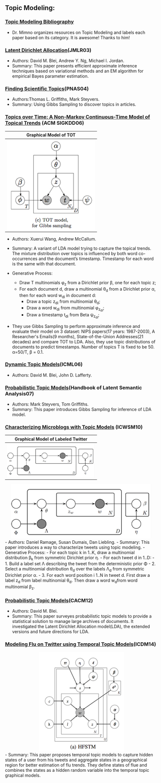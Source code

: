 ## Topic Modeling:

### [Topic Modeling Bibliography](http://mimno.infosci.cornell.edu/topics.html)
- Dr. Mimno organizes resources on Topic Modeling and labels each paper based on its category. It is awesome! Thanks to him!

### [Latent Dirichlet Allocation](http://www.cs.princeton.edu/~blei/papers/BleiNgJordan2003.pdf)(JMLR03)
- Authors: David M. Blei, Andrew Y. Ng, Michael I. Jordan.
- Summary: This paper presents efficient approximate inference techniques based on variational methods and an EM algorithm for empirical Bayes parameter estimation.

### [Finding Scientific Topics](http://psiexp.ss.uci.edu/research/papers/sciencetopics.pdf)(PNAS04)
- Authors:Thomas L. Griffiths, Mark Steyvers.
- Summary: Using Gibbs Sampling to discover topics in articles.

### [Topics over Time: A Non-Markov Continuous-Time Model of Topical Trends](tot-kdd06.pdf) (ACM SIGKDD06) <br/>
| Graphical Model of TOT |
|:---:|
| <a href="totkdd06.jpg"><img width=290 src="totkdd06.jpg" alt=""></a> |

<!--<div align="center"><img src="totkdd06.jpg" align="middle"/></div>-->
- Authors: Xuerui Wang, Andrew McCallum.
- Summary: A variant of LDA model trying to capture the topical trends. The mixture distribution over topics is influenced by both word co-occurrences and the document’s timestamp. Timestamp for each word is the same with that document. 
- Generative Process: 
  - Draw T multinomials &phi;<sub>z</sub> from a Dirichlet prior &beta;, one for each topic z;
  - For each document d, draw a multinomial &theta;<sub>d</sub> from a Dirichlet prior &alpha;, then for each word w<sub>di</sub> in document d:
    - Draw a topic z<sub>di</sub> from multinomial &theta;<sub>d</sub>;
    - Draw a word w<sub>di</sub> from multinomial &phi;<sub>z<sub>di</sub></sub>;
    - Draw a timestamp t<sub>di</sub> from Beta &psi;<sub>z<sub>di</sub></sub>;

- They use Gibbs Sampling to perform approximate inference and evaluate their model on 3 dataset: NIPS papers(17 years: 1987-2003), A Researcher's Emails(9 months), State-of-the-Union Addresses(21 decades) and compare TOT to LDA. Also, they use topic distributions of documents to predict timestamps. Number of topics T is fixed to be 50. &alpha;=50/T, &beta; = 0.1.

### [Dynamic Topic Models](dtm_icml06.pdf)(ICML06)
- Authors: David M. Blei, John D. Lafferty.

### [Probabilistic Topic Models](http://psiexp.ss.uci.edu/research/papers/SteyversGriffithsLSABookFormatted.pdf)(Handbook of Latent Semantic Analysis07) 
- Authors: Mark Steyvers, Tom Griffiths. 
- Summary: This paper introduces Gibbs Sampling for inference of LDA model.


### [Characterizing Microblogs with Topic Models](twitter-icwsm10.pdf) (ICWSM10)
| Graphical Model of Labeled Twitter |
|:---:|
| <a href="twitter-icwsm10.png"><img width=290 src="twitter-icwsm10.png" alt=""></a> |

<div align="center"><img src="twitter-icwsm10.png"/></div>
- Authors: Daniel Ramage, Susan Dumais, Dan Liebling.
- Summary: This paper introduces a way to characterize tweets using topic modeling.
- Generative Process:
  - For each topic k in 1..K, draw a multinomial distribution &beta;<sub>k</sub> from symmetric Dirichlet prior &eta;.
  - For each tweet d in 1..D:
    - 1. Build a label set &Lambda; describing the tweet from the deterministic prior &Phi;
    - 2. Select a multinomial distribution &theta;<sub>d</sub> over the labels &Lambda;<sub>d</sub> from symmetric Dirichlet prior &alpha;.
    - 3. For each word position i 1..N in tweet d. First draw a label z<sub>d</sub> from label multinomial &theta;<sub>d</sub>. Then draw a word w<sub>d</sub>from word multinomial &beta;<sub>z</sub>.

### [Probabilistic Topic Models](http://www.cs.princeton.edu/~blei/papers/Blei2012.pdf)(CACM12)
- Authors: David M. Blei.
- Summary: This paper surveyes probabilistic topic models to provide a statistical solution to manage large archives of documents. It investigated the Latent Dirichlet Allocation model(LDA), the extended versions and future directions for LDA.

### [Modeling Flu on Twitter using Temporal Topic Models]()(ICDM14)
  <div align="center"><img src="hfstm.png"/></div>
- Summary: This paper proposes temporal topic models to capture hidden states of a user from his tweets and aggregate states in a geographical region for better estimation of flu trends. They define states of flue and combines the states as a hidden random variable into the temporal topic graphical models. 

